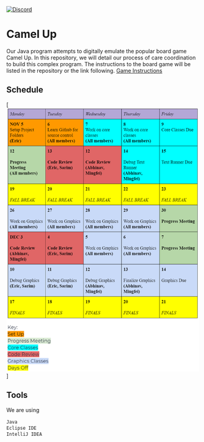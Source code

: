 [![Discord](https://cdn.discordapp.com/attachments/513430601106325507/513922147798876170/unknown.png)](https://discordapp.com/)

# Camel Up

Our Java program attempts to digitally emulate the popular board game Camel Up. In this repository, we will detail our process of care coordination to build this complex program. The instructions to the board game will be listed in the repository or the link following.
[Game Instructions](https://www.fgbradleys.com/rules/rules2/CamelUp-rules.pdf)

## Schedule

[![Schedule](Schedule.PNG)]

## Tools

We are using

```
Java
Eclipse IDE
IntelliJ IDEA
```
